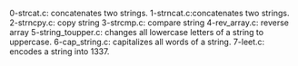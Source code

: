 0-strcat.c: concatenates two strings.
1-strncat.c:concatenates two strings.
2-strncpy.c: copy string
3-strcmp.c: compare string
4-rev_array.c: reverse array
5-string_toupper.c: changes all lowercase letters of a string to uppercase.
6-cap_string.c: capitalizes all words of a string.
7-leet.c: encodes a string into 1337.
